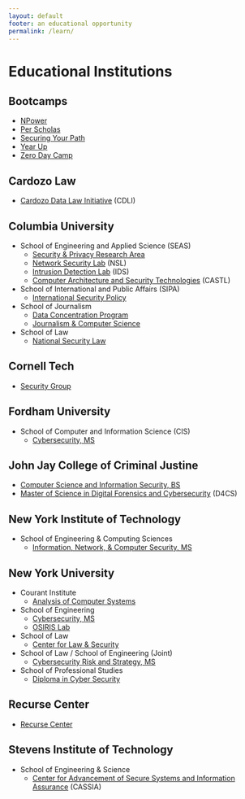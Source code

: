 ```yaml
---
layout: default
footer: an educational opportunity
permalink: /learn/
---
```


# Educational Institutions

## Bootcamps

* [NPower](http://www.npower.org/Locations/New-York.aspx)
* [Per Scholas](https://perscholas.org/apply/cybersecurity)
* [Securing Your Path](http://www.securingyourpath.com/)
* [Year Up](https://www.yearup.org/)
* [Zero Day Camp](https://zeroday.camp/)

## Cardozo Law

* [Cardozo Data Law Initiative](https://cardozo.yu.edu/CDLI) (CDLI)

## Columbia University

* School of Engineering and Applied Science (SEAS)
  * [Security & Privacy Research Area](https://www.cs.columbia.edu/areas/security-privacy/)
  * [Network Security Lab](http://nsl.cs.columbia.edu/) (NSL)
  * [Intrusion Detection Lab](http://ids.cs.columbia.edu/) (IDS)
  * [Computer Architecture and Security Technologies](http://castl.cs.columbia.edu/) (CASTL)
* School of International and Public Affairs (SIPA)
  * [International Security Policy](https://sipa.columbia.edu/academics/concentrations/international-security-policy)
* School of Journalism
  * [Data Concentration Program](https://journalism.columbia.edu/data)
  * [Journalism & Computer Science](https://journalism.columbia.edu/journalism-computer-science)
* School of Law
  * [National Security Law](http://web.law.columbia.edu/national-security-law)

## Cornell Tech

* [Security Group](http://tech.cornell.edu/research/security-privacy/security-group)

## Fordham University

* School of Computer and Information Science (CIS)
  * [Cybersecurity, MS](http://www.fordham.edu/info/25706/master_of_science_in_cybersecurity)

## John Jay College of Criminal Justine

* [Computer Science and Information Security, BS](http://www.jjay.cuny.edu/computer-science-and-information-security-bs)
* [Master of Science in Digital Forensics and Cybersecurity](https://www.jjay.cuny.edu/master-science-digital-forensics-and-cybersecurity) (D4CS)

## New York Institute of Technology

* School of Engineering & Computing Sciences
  * [Information, Network, & Computer Security, MS](http://www.nyit.edu/degrees/information_network_computer_security)

## New York University

* Courant Institute
  * [Analysis of Computer Systems](http://www.cs.nyu.edu/acsys/)
* School of Engineering
  * [Cybersecurity, MS](http://engineering.nyu.edu/academics/programs/cybersecurity-ms)
  * [OSIRIS Lab](http://osiris.cyber.nyu.edu/)
* School of Law
  * [Center for Law & Security](http://www.lawandsecurity.org/)
* School of Law / School of Engineering (Joint)
  * [Cybersecurity Risk and Strategy, MS](https://cybersecurity-strategy-masters.nyu.edu/)
* School of Professional Studies
  * [Diploma in Cyber Security](https://www.sps.nyu.edu/professional-pathways/diplomas/technology/cybersecurity.html)

## Recurse Center

* [Recurse Center](https://www.recurse.com)

## Stevens Institute of Technology

* School of Engineering & Science
  * [Center for Advancement of Secure Systems and Information Assurance](https://www.stevens.edu/research-entrepreneurship/research-centers-labs/center-advancement-secure-systems-and-information-assurance-cassia) (CASSIA)
  
